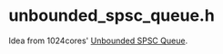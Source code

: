 # unbounded_spsc_queue.h

Idea from 1024cores' [Unbounded SPSC Queue](1).

[1]: http://www.1024cores.net/home/lock-free-algorithms/queues/unbounded-spsc-queue
